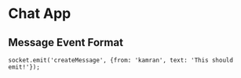 # Chat App

## Message Event Format
``` socket.emit('createMessage', {from: 'kamran', text: 'This should emit!'}); ```